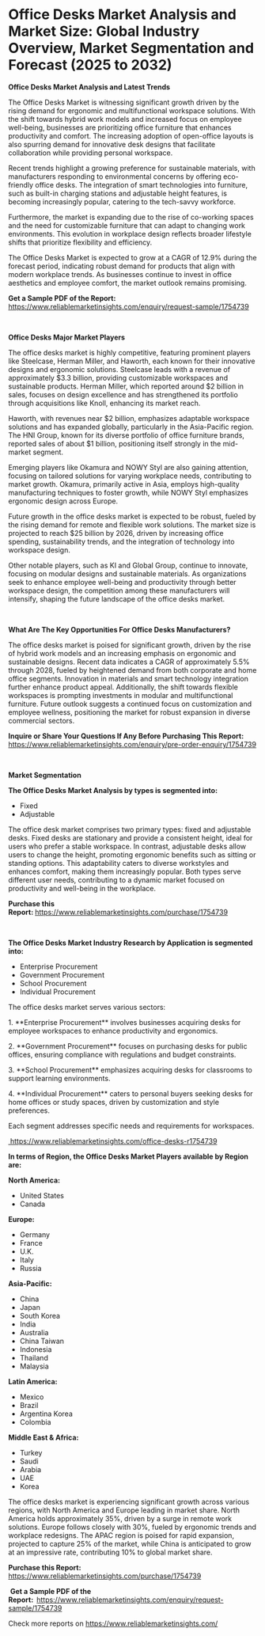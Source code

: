 <p><h1>Office Desks Market Analysis and Market Size: Global Industry Overview, Market Segmentation and Forecast (2025 to 2032)</h1></p><p><strong>Office Desks Market Analysis and Latest Trends</strong></p>
<p><p>The Office Desks Market is witnessing significant growth driven by the rising demand for ergonomic and multifunctional workspace solutions. With the shift towards hybrid work models and increased focus on employee well-being, businesses are prioritizing office furniture that enhances productivity and comfort. The increasing adoption of open-office layouts is also spurring demand for innovative desk designs that facilitate collaboration while providing personal workspace.</p><p>Recent trends highlight a growing preference for sustainable materials, with manufacturers responding to environmental concerns by offering eco-friendly office desks. The integration of smart technologies into furniture, such as built-in charging stations and adjustable height features, is becoming increasingly popular, catering to the tech-savvy workforce.</p><p>Furthermore, the market is expanding due to the rise of co-working spaces and the need for customizable furniture that can adapt to changing work environments. This evolution in workplace design reflects broader lifestyle shifts that prioritize flexibility and efficiency.</p><p>The Office Desks Market is expected to grow at a CAGR of 12.9% during the forecast period, indicating robust demand for products that align with modern workplace trends. As businesses continue to invest in office aesthetics and employee comfort, the market outlook remains promising.</p></p>
<p><strong>Get a Sample PDF of the Report:&nbsp;</strong> <a href="https://www.reliablemarketinsights.com/enquiry/request-sample/1754739?utm_campaign=3264&utm_medium=2&utm_source=Github&utm_content=ia&utm_term=04042025&utm_id=office-desks">https://www.reliablemarketinsights.com/enquiry/request-sample/1754739</a></p>
<p>&nbsp;</p>
<p><strong>Office Desks Major Market Players</strong></p>
<p><p>The office desks market is highly competitive, featuring prominent players like Steelcase, Herman Miller, and Haworth, each known for their innovative designs and ergonomic solutions. Steelcase leads with a revenue of approximately $3.3 billion, providing customizable workspaces and sustainable products. Herman Miller, which reported around $2 billion in sales, focuses on design excellence and has strengthened its portfolio through acquisitions like Knoll, enhancing its market reach.</p><p>Haworth, with revenues near $2 billion, emphasizes adaptable workspace solutions and has expanded globally, particularly in the Asia-Pacific region. The HNI Group, known for its diverse portfolio of office furniture brands, reported sales of about $1 billion, positioning itself strongly in the mid-market segment.</p><p>Emerging players like Okamura and NOWY Styl are also gaining attention, focusing on tailored solutions for varying workplace needs, contributing to market growth. Okamura, primarily active in Asia, employs high-quality manufacturing techniques to foster growth, while NOWY Styl emphasizes ergonomic design across Europe.</p><p>Future growth in the office desks market is expected to be robust, fueled by the rising demand for remote and flexible work solutions. The market size is projected to reach $25 billion by 2026, driven by increasing office spending, sustainability trends, and the integration of technology into workspace design.</p><p>Other notable players, such as KI and Global Group, continue to innovate, focusing on modular designs and sustainable materials. As organizations seek to enhance employee well-being and productivity through better workspace design, the competition among these manufacturers will intensify, shaping the future landscape of the office desks market.</p></p>
<p>&nbsp;</p>
<p><strong>What Are The Key Opportunities For Office Desks Manufacturers?</strong></p>
<p><p>The office desks market is poised for significant growth, driven by the rise of hybrid work models and an increasing emphasis on ergonomic and sustainable designs. Recent data indicates a CAGR of approximately 5.5% through 2028, fueled by heightened demand from both corporate and home office segments. Innovation in materials and smart technology integration further enhance product appeal. Additionally, the shift towards flexible workspaces is prompting investments in modular and multifunctional furniture. Future outlook suggests a continued focus on customization and employee wellness, positioning the market for robust expansion in diverse commercial sectors.</p></p>
<p><strong>Inquire or Share Your Questions If Any Before Purchasing This Report:</strong> <a href="https://www.reliablemarketinsights.com/enquiry/pre-order-enquiry/1754739?utm_campaign=3264&utm_medium=2&utm_source=Github&utm_content=ia&utm_term=04042025&utm_id=office-desks">https://www.reliablemarketinsights.com/enquiry/pre-order-enquiry/1754739</a></p>
<p>&nbsp;</p>
<p><strong>Market Segmentation</strong></p>
<p><strong>The Office Desks Market Analysis by types is segmented into:</strong></p>
<p><ul><li>Fixed</li><li>Adjustable</li></ul></p>
<p><p>The office desk market comprises two primary types: fixed and adjustable desks. Fixed desks are stationary and provide a consistent height, ideal for users who prefer a stable workspace. In contrast, adjustable desks allow users to change the height, promoting ergonomic benefits such as sitting or standing options. This adaptability caters to diverse workstyles and enhances comfort, making them increasingly popular. Both types serve different user needs, contributing to a dynamic market focused on productivity and well-being in the workplace.</p></p>
<p><strong>Purchase this Report:&nbsp;</strong><a href="https://www.reliablemarketinsights.com/purchase/1754739?utm_campaign=3264&utm_medium=2&utm_source=Github&utm_content=ia&utm_term=04042025&utm_id=office-desks">https://www.reliablemarketinsights.com/purchase/1754739</a></p>
<p>&nbsp;</p>
<p><strong>The Office Desks Market Industry Research by Application is segmented into:</strong></p>
<p><ul><li>Enterprise Procurement</li><li>Government Procurement</li><li>School Procurement</li><li>Individual Procurement</li></ul></p>
<p><p>The office desks market serves various sectors: </p><p>1. **Enterprise Procurement** involves businesses acquiring desks for employee workspaces to enhance productivity and ergonomics.</p><p>2. **Government Procurement** focuses on purchasing desks for public offices, ensuring compliance with regulations and budget constraints.</p><p>3. **School Procurement** emphasizes acquiring desks for classrooms to support learning environments.</p><p>4. **Individual Procurement** caters to personal buyers seeking desks for home offices or study spaces, driven by customization and style preferences. </p><p>Each segment addresses specific needs and requirements for workspaces.</p></p>
<p><a href="https://www.reliablemarketinsights.com/office-desks-r1754739?utm_campaign=3264&utm_medium=2&utm_source=Github&utm_content=ia&utm_term=04042025&utm_id=office-desks">&nbsp;https://www.reliablemarketinsights.com/office-desks-r1754739</a></p>
<p><strong>In terms of Region, the Office Desks Market Players available by Region are:</strong></p>
<p>
    <p> <strong> North America: </strong>
        <ul>
            <li>United States</li>
            <li>Canada</li>
        </ul>
        </p> 
    <p> <strong> Europe: </strong>
        <ul>
            <li>Germany</li>
            <li>France</li>
            <li>U.K.</li>
            <li>Italy</li>
            <li>Russia</li>
        </ul>
        </p> 
    <p> <strong> Asia-Pacific: </strong>
        <ul>
            <li>China</li>
            <li>Japan</li>
            <li>South Korea</li>
            <li>India</li>
            <li>Australia</li>
            <li>China Taiwan</li>
            <li>Indonesia</li>
            <li>Thailand</li>
            <li>Malaysia</li>
        </ul>
        </p> 
    <p> <strong> Latin America: </strong>
        <ul>
            <li>Mexico</li>
            <li>Brazil</li>
            <li>Argentina Korea</li>
            <li>Colombia</li>
        </ul>
        </p> 
    <p> <strong> Middle East & Africa: </strong>
        <ul>
            <li>Turkey</li>
            <li>Saudi</li>
            <li>Arabia</li>
            <li>UAE</li>
            <li>Korea</li>
        </ul>
    </p>
    </p>
<p><p>The office desks market is experiencing significant growth across various regions, with North America and Europe leading in market share. North America holds approximately 35%, driven by a surge in remote work solutions. Europe follows closely with 30%, fueled by ergonomic trends and workplace redesigns. The APAC region is poised for rapid expansion, projected to capture 25% of the market, while China is anticipated to grow at an impressive rate, contributing 10% to global market share.</p></p>
<p><strong>Purchase this Report: </strong><a href="https://www.reliablemarketinsights.com/purchase/1754739?utm_campaign=3264&utm_medium=2&utm_source=Github&utm_content=ia&utm_term=04042025&utm_id=office-desks">https://www.reliablemarketinsights.com/purchase/1754739</a></p>
<p>&nbsp;<strong>Get a Sample PDF of the Report:&nbsp;&nbsp;</strong><a href="https://www.reliablemarketinsights.com/enquiry/request-sample/1754739?utm_campaign=3264&utm_medium=2&utm_source=Github&utm_content=ia&utm_term=04042025&utm_id=office-desks">https://www.reliablemarketinsights.com/enquiry/request-sample/1754739</a></p>
<p><strong></strong></p>
<p>Check more reports on <a href="https://www.reliablemarketinsights.com/?utm_campaign=3264&utm_medium=2&utm_source=Github&utm_content=ia&utm_term=04042025&utm_id=office-desks">https://www.reliablemarketinsights.com/</a></p>